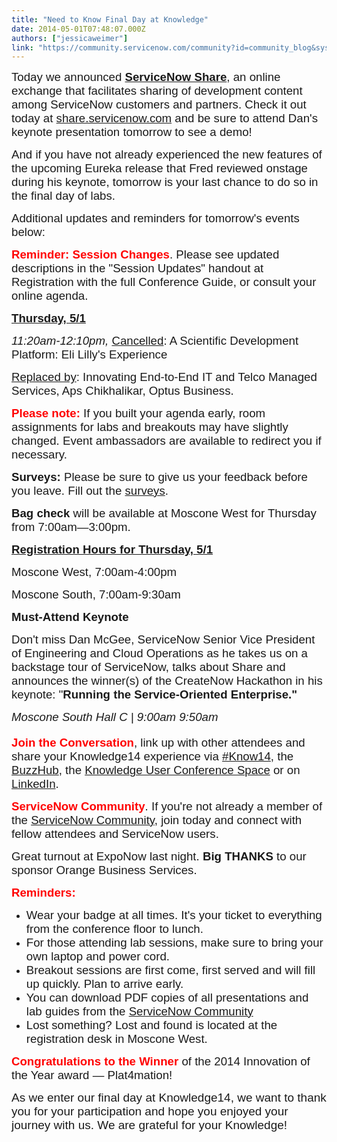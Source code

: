 ```yaml
---
title: "Need to Know Final Day at Knowledge"
date: 2014-05-01T07:48:07.000Z
authors: ["jessicaweimer"]
link: "https://community.servicenow.com/community?id=community_blog&sys_id=417dee29dbd0dbc01dcaf3231f961925"
---
```

<p><span style="font-size: 14.0pt; font-family: Arial;">Today we announced </span><a href="http://www.servicenow.com/company/media/press-room/servicenow-share-debuts-at-knowledge14-conference.html"><strong style="font-size: 14.0pt; font-family: Arial;">ServiceNow Share</strong></a><span style="font-size: 14.0pt; font-family: Arial;">, an online exchange that facilitates sharing of development content among ServiceNow customers and partners. Check it out today at </span><a href="https://share.servicenow.com/"><span style="font-size: 14.0pt; font-family: Arial;">share.servicenow.com</span></a><span style="font-size: 14.0pt; font-family: Arial;"> and be sure to attend Dan's keynote presentation tomorrow to see a demo! </span></p><p></p><p><span style="font-size: 14.0pt; font-family: Arial;">And if you have not already experienced the new features of the upcoming Eureka release that Fred reviewed onstage during his keynote, tomorrow is your last chance to do so in the final day of labs. </span></p><p></p><p><span style="font-size: 14.0pt; font-family: Arial;">Additional updates and reminders for tomorrow's events below: </span></p><p></p><p><strong style="color: red; font-size: 14.0pt; font-family: Arial;">Reminder: Session Changes</strong><span style="font-size: 14.0pt; font-family: Arial;">. Please see updated descriptions in the "Session Updates" handout at Registration with the full Conference Guide, or consult your online agenda.</span></p><p></p><p><strong style=": ; font-size: 14.0pt; font-family: Arial; text-decoration: underline;">Thursday, 5/1</strong></p><p><em style="font-size: 14.0pt; font-family: Arial;">11:20am-12:10pm, </em><span style="font-size: 14.0pt; text-decoration: underline; font-family: Arial;">Cancelled</span><span style="font-size: 14.0pt; font-family: Arial;">: A Scientific Development Platform: Eli Lilly's Experience</span></p><p><span style="font-size: 14.0pt; font-family: Arial;"><span style="text-decoration: underline;">Replaced by</span>: Innovating End-to-End IT and Telco Managed Services, Aps Chikhalikar, Optus Business.</span></p><p><em> </em></p><p><strong style="color: red; font-size: 14.0pt; font-family: Arial;">Please note:</strong><span style="font-size: 14.0pt; font-family: Arial;"> If you built your agenda early, room assignments for labs and breakouts may have slightly changed. Event ambassadors are available to redirect you if necessary. </span></p><p><strong> </strong></p><p><strong style="font-size: 14.0pt; font-family: Arial;">Surveys:</strong><span style="font-size: 14.0pt; font-family: Arial;"> Please be sure to give us your feedback before you leave. Fill out the </span><a href="http://survey.knowledge14.alliancetech.com/"><span style="font-size: 14.0pt; font-family: Arial;">surveys</span></a><span style="font-size: 14.0pt; font-family: Arial;">. </span></p><p></p><p><strong style="font-size: 14.0pt; font-family: Arial;">Bag check</strong><span style="font-size: 14.0pt; font-family: Arial;"> will be available at Moscone West for Thursday from 7:00am—3:00pm.</span></p><p></p><p><strong style=": ; font-size: 14.0pt; font-family: Arial; text-decoration: underline;">Registration Hours for Thursday, 5/1</strong></p><p><span style="font-size: 14.0pt; font-family: Arial;">Moscone West, 7:00am-4:00pm</span></p><p><span style="font-size: 14.0pt; font-family: Arial;">Moscone South, 7:00am-9:30am</span></p><p><strong> </strong></p><p><strong style="font-size: 14.0pt; font-family: Arial;">Must-Attend Keynote</strong></p><p><span style="font-size: 14.0pt; font-family: Arial;">Don't miss Dan McGee, ServiceNow Senior Vice President of Engineering and Cloud Operations as he takes us on a backstage tour of ServiceNow, talks about Share and announces the winner(s) of the CreateNow Hackathon in his keynote: "<strong>Running the Service-Oriented Enterprise." </strong>&#8232;</span></p><p style="margin-bottom: 14.0pt;"><em style="font-size: 14.0pt; font-family: Arial;">Moscone South Hall C | 9:00am ­9:50am</em></p><p><strong style="color: red; font-size: 14.0pt; font-family: Arial;">Join the Conversation</strong><span style="font-size: 14.0pt; font-family: Arial;">, link up with other attendees and share your Knowledge14 experience via </span><a href="https://twitter.com/search?q=%23Know14&amp;src=hash"><span style="font-size: 14.0pt; font-family: Arial;">#Know14</span></a><span style="font-size: 14.0pt; font-family: Arial;">, the </span><a _jive_internal="true" href="/"><span style="font-size: 14.0pt; font-family: Arial;">BuzzHub</span></a><span style="font-size: 14.0pt; font-family: Arial;">, the </span><a _jive_internal="true" href="/knowledge"><span style="font-size: 14.0pt; font-family: Arial;">Knowledge User Conference Space</span></a><span style="font-size: 14.0pt; font-family: Arial;"> or on </span><a href="https://www.linkedin.com/company/servicenow"><span style="font-size: 14.0pt; font-family: Arial;">LinkedIn</span></a><span style="font-size: 14.0pt; font-family: Arial;">.</span></p><p></p><p><strong style="color: red; font-size: 14.0pt; font-family: Arial;">ServiceNow Community</strong><span style="font-size: 14.0pt; font-family: Arial;">. If you're not already a member of the </span><a _jive_internal="true" href="/welcome"><span style="font-size: 14.0pt; font-family: Arial;">ServiceNow Community</span></a><span style="font-size: 14.0pt; font-family: Arial;">, join today and connect with fellow attendees and ServiceNow users.</span></p><p></p><p><span style="font-size: 14.0pt; font-family: Arial;">Great turnout at ExpoNow last night. <strong>Big THANKS</strong> to our sponsor Orange Business Services. </span></p><p></p><p><strong style="color: red; font-size: 14.0pt; font-family: Arial;">Reminders:</strong></p><ul style="list-style-type: disc;"><li><span style="font-size: 14.0pt; font-family: Arial;">Wear your badge at all times. It's your ticket to everything from the conference floor to lunch.</span></li><li><span style="font-size: 14.0pt; font-family: Arial;">For those attending lab sessions, make sure to bring your own laptop and power cord.</span></li><li><span style="font-size: 14.0pt; font-family: Arial;">Breakout sessions are first come, first served and will fill up quickly. Plan to arrive early.</span></li><li><span style="font-size: 14.0pt; font-family: Arial;">You can download PDF copies of all presentations and lab guides from the </span><a href="http://community.servicenow.com/knowledge14"><span style="font-size: 14.0pt; font-family: Arial;">ServiceNow Community</span></a></li><li><span style="font-size: 14.0pt; font-family: Arial;">Lost something? Lost and found is located at the registration desk in Moscone West.</span></li></ul><p><strong> </strong></p><p><strong style="color: red; font-size: 14.0pt; font-family: Arial;">Congratulations to the Winner</strong><span style="font-size: 14.0pt; font-family: Arial;"> of the 2014 Innovation of the Year award — Plat4mation!</span></p><p></p><p><span style="font-family: Arial; font-size: 19px;">As we enter our final day at Knowledge14, we want to thank you for your participation and hope you enjoyed your journey with us. We are grateful for your Knowledge!</span></p>